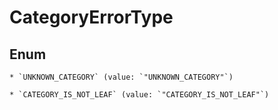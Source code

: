 
# CategoryErrorType

## Enum


    * `UNKNOWN_CATEGORY` (value: `"UNKNOWN_CATEGORY"`)

    * `CATEGORY_IS_NOT_LEAF` (value: `"CATEGORY_IS_NOT_LEAF"`)




